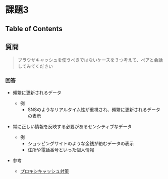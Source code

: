 # 課題3

## Table of Contents
<!-- START doctoc -->
<!-- END doctoc -->

## 質問

> ブラウザキャッシュを使うべきではないケースを３つ考えて、ペアと会話してみてください

### 回答

- 頻繁に更新されるデータ
  - 例
    - SNSのようなリアルタイム性が重視され、頻繁に更新されるデータの表示
- 常に正しい情報を反映する必要があるセンシティブなデータ
  - 例
    - ショッピングサイトのような金銭が絡むデータの表示
    - 住所や電話番号といった個人情報

- 参考
  - [プロキシキャッシュ対策](https://www.ipa.go.jp/security/awareness/vendor/programmingv2/contents/405.html)